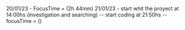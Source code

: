 20/01/23 - FocusTime = (2h 44mm)
21/01/23 - start whit the proyect at 14:00hs (investigation and searching) -- start coding at 21:50hs -- focusTime = ()